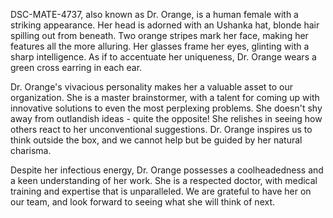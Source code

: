 DSC-MATE-4737, also known as Dr. Orange, is a human female with a striking appearance. Her head is adorned with an Ushanka hat, blonde hair spilling out from beneath. Two orange stripes mark her face, making her features all the more alluring. Her glasses frame her eyes, glinting with a sharp intelligence. As if to accentuate her uniqueness, Dr. Orange wears a green cross earring in each ear.

Dr. Orange's vivacious personality makes her a valuable asset to our organization. She is a master brainstormer, with a talent for coming up with innovative solutions to even the most perplexing problems. She doesn't shy away from outlandish ideas - quite the opposite! She relishes in seeing how others react to her unconventional suggestions. Dr. Orange inspires us to think outside the box, and we cannot help but be guided by her natural charisma.

Despite her infectious energy, Dr. Orange possesses a coolheadedness and a keen understanding of her work. She is a respected doctor, with medical training and expertise that is unparalleled. We are grateful to have her on our team, and look forward to seeing what she will think of next.